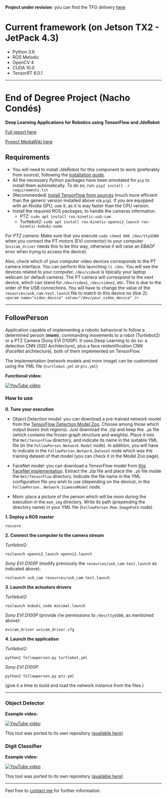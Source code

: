 __Project under revision__: you can find the TFG delivery [here](https://github.com/RoboticsLabURJC/2017-tfg-nacho_condes/releases/tag/TFG)

# Current framework (on Jetson TX2 - JetPack 4.3)
* Python 3.6
* ROS Melodic
* OpenCV 4
* CUDA 10.0
* TensorRT 6.0.1

---

# End of Degree Project (Nacho Condés)
__Deep Learning Applications for Robotics using TensorFlow and JdeRobot__


[Full report here](https://gsyc.urjc.es/jmplaza/students/tfg-deep_learning-object_detector-nacho_condes-2018.pdf)

[Project MediaWiki here](http://jderobot.org/Naxvm-tfg)

## Requirements
* You will need to install JdeRobot for this component to work (preferably from source), following the [installation guide](https://jderobot.org/Installation#From_source_code_at_GitHub).
* All the necessary Python packages have been annotated for <code>pip</code> to install them automatically. To do so, run:
`pip2 install -r requirements.txt`
* (Recommended) [Install TensorFlow from sources](https://www.tensorflow.org/install/install_sources) (much more efficient than the generic version installed above via `pip`). If you are equipped with an Nvidia GPU, use it, as it is way faster than the CPU version.
* Install the required ROS packages, to handle the cameras information.
    * PTZ: `sudo apt install ros-kinetic-usb-cam`
    * Turtlebot2: `sudo apt install ros-kinetic-openni2_launch ros-kinetic-kobuki-node`


_For PTZ camera_:
Make sure that you execute `sudo chmod 666 /dev/ttyUSB0` when you connect the PT motors (EVI connector) to your computer (`evicam_driver` needs this to be this way, otherwise it will raise an _EBADF_ error when trying to access the device).

Also, check which of your computer video devices corresponds to the PT camera interface. You can perform this launching `ls /dev`. You will see the devices related to your computer. `/dev/video0` is tipically your laptop webcam (or default camera). The PT camera will correspond to the next device, which can stand for `/dev/video1`, `/dev/video2`, etc. This is due to the order of the USB connections. You will have to change the value of the `resources/usb_cam-test.launch` file to match to this device no (line 2):
  `<param name="video_device" value="/dev/your_video_device" />`

***
## FollowPerson

Application capable of implementing a robotic behavioral to follow a determined person (__mom__), commanding movements to a robot (Turtlebot2) or a PTZ Camera (Sony EVI D100P). It uses Deep Learning to do so: a detection CNN (_SSD_ Architecture), plus a face reidentification CNN (_FaceNet_ architecture), both of them implemented on TensorFlow.

The implementation (network models and mom image) can be customized using the YML file (`turtlebot.yml` or `ptz.yml`)


**Functional video:**


[![YouTube video](http://img.youtube.com/vi/oKMR_QCT7EE/0.jpg)](https://www.youtube.com/watch?v=oKMR_QCT7EE)
<!--[![YouTube video](http://img.youtube.com/vi/ZH4MJVXKo1w/0.jpg)](https://www.youtube.com/watch?v=ZH4MJVXKo1w) -->


### How to use

**0. Tune your execution**

* Object Detection model: you can download a pre-trained network model from the [TensorFlow Detection Model Zoo](https://github.com/tensorflow/models/blob/master/research/object_detection/g3doc/detection_model_zoo.md). Choose among those which output _boxes_ (not regions). Just download the .zip and keep the `.pb` file (which contains the frozen graph structure and weights). Place it into the `Net/TensorFlow` directory, and indicate its name in the suitable YML file (in the `FollowPerson.Network.Model` node). In addition, you will have to indicate in the `FollowPerson.Network.Dataset` node which was the training dataset of that model (you can check it in the Model Zoo page).

* FaceNet model: you can download a TensorFlow model from [this FaceNet implementation](https://github.com/davidsandberg/facenet#pre-trained-models). Extract the .zip file and place the `.pb` file inside the `Net/TensorFlow` directory. Indicate the file name in the YML configuration file you wish to use (depending on the device), in the `FollowPerson..Network.SiameseModel` node.

* Mom: place a picture of the person which will be _mom_ during the execution in the `mom_img` directory. Write its path (prepending the directory name) in your YML file (`FollowPerson.Mom.ImagePath` node).


**1. Deploy a ROS master**

`roscore`

**2. Connect the computer to the camera stream**

_Turtlebot2_:

`roslaunch openni2_launch openni2.launch`

_Sony EVI D100P_ (modify previously the `resources/usb_cam-test.launch` as indicated above):

`roslaunch usb_cam resources/usb_cam-test.launch`

**3. Launch the actuators drivers**

_Turtlebot2_:

`roslaunch kobuki_node minimal.launch`

_Sony EVI D100P_ (provide r/w permissions to `/dev/ttyUSB0`, as mentioned above):

`evicam_driver evicam_driver.cfg`


**4. Launch the application**

_Turtlebot2_:

`python2 followperson.py turtlebot.yml`

_Sony EVI D100P_:

`python2 followperson.py ptz.yml`

(give it a time to build and load the network instance from the files.)


***
### Object Detector

__Example video:__

[
![YouTube video](http://img.youtube.com/vi/wmtAs7n-r2A/0.jpg)](https://www.youtube.com/watch?v=wmtAs7n-r2A)



This tool was ported to its own repository [(available here)](https://github.com/JdeRobot/dl-objectdetector)


### Digit Classifier

__Example video:__

[
![YouTube video](http://img.youtube.com/vi/x-OhWal38Ak/0.jpg)](https://www.youtube.com/watch?v=x-OhWal38Ak)



This tool was ported to its own repository [(available here)](https://github.com/JdeRobot/dl-digitclassifier)

***


Feel free to [contact me](mailto:nachocmstrato@gmail.com) for further information.
